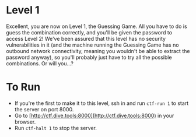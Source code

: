 # Level 1

Excellent, you are now on Level 1, the Guessing Game. All you
have to do is guess the combination correctly, and you'll be given
the password to access Level 2! We've been assured that this level
has no security vulnerabilities in it (and the machine running the
Guessing Game has no outbound network connectivity, meaning you
wouldn't be able to extract the password anyway), so you'll probably
just have to try all the possible combinations. Or will you...?

# To Run

* If you're the first to make it to this level, ssh in and run `ctf-run 1` to start the server on port 8000.
* Go to [http://ctf.dive.tools:8000](http://ctf.dive.tools:8000) in your browser.
* Run `ctf-halt 1` to stop the server.
